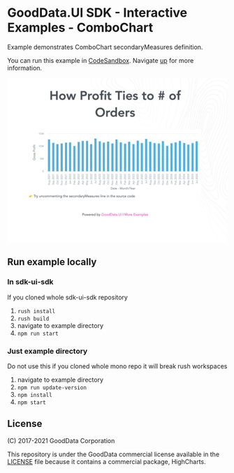 # GoodData.UI SDK - Interactive Examples - ComboChart

Example demonstrates ComboChart secondaryMeasures definition.

You can run this example in [CodeSandbox](https://codesandbox.io/p/sandbox/github/gooddata/gooddata-ui-sdk/tree/master/examples/sdk-interactive-examples/examples/example-combochart?file=/src/example/Example.tsx). Navigate [up](../../) for more information.

[![ComboChart](./.example/preview.png)](https://codesandbox.io/p/sandbox/github/gooddata/gooddata-ui-sdk/tree/master/examples/sdk-interactive-examples/examples/example-combochart?file=/src/example/Example.tsx)

## Run example locally

### In sdk-ui-sdk

If you cloned whole sdk-ui-sdk repository

1. `rush install`
2. `rush build`
3. navigate to example directory
4. `npm run start`

### Just example directory

Do not use this if you cloned whole mono repo it will break rush workspaces

1. navigate to example directory
2. `npm run update-version`
3. `npm install`
4. `npm start`

## License

(C) 2017-2021 GoodData Corporation

This repository is under the GoodData commercial license available in the [LICENSE](LICENSE) file because it contains a commercial package, HighCharts.
